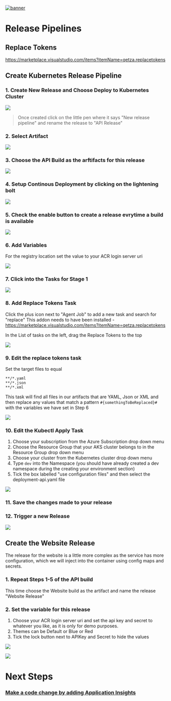 [![banner](../images/banner-lab.png)](../../README.md)

# Release Pipelines

## Replace Tokens
https://marketplace.visualstudio.com/items?itemName=qetza.replacetokens


## Create Kubernetes Release Pipeline

### 1. Create New Release and Choose Deploy to Kubernetes Cluster

![](images/newapireleasepipeline.png)

 > Once created click on the little pen where it says "New release pipeline" and rename the release to "API Release"
### 2. Select Artifact

![](images/chooseartifactreleasepipeline.png)

### 3. Choose the API Build as the arftifacts for this release
![](images/selectapibuildforrelease.png)

### 4. Setup Continous Deployment by clicking on the lightening bolt 
![](images/releaseci.png)

### 5. Check the enable button to create a release evrytime a build is available
![](images/enablecireleasebutton.png)

### 6. Add Variables

For the registry location set the value to your ACR login server uri

![](images/addregistryvariable.png)

### 7. Click into the Tasks for Stage 1
![](images/editreleasetasks.png)

### 8. Add Replace Tokens Task
Click the plus icon next to "Agent Job" to add a new task and search for "replace"
This addon needs to have been installed - https://marketplace.visualstudio.com/items?itemName=qetza.replacetokens

In the List of tasks on the left, drag the Replace Tokens to the top

![](images/replacetokenstask.png)

### 9. Edit the replace tokens task

Set the target files to equal
```
**/*.yaml
**/*.json
**/*.xml
```

This task will find all files in our artifacts that are YAML, Json or XML and then replace any values that match a pattern ```#{somethingToBeReplaced}#``` with the variables we have set in Step 6


![](images/replacetokens.png)

### 10. Edit the Kubectl Apply Task

1. Choose your subscription from the Azure Subscription drop down menu
2. Choose the Resource Group that your AKS cluster belongs to in the Resource Group drop down menu
3. Choose your cluster from the Kubernetes cluster drop down menu
4. Type ```dev``` into the Namespace (you should have already created a dev namespace during the creating your environment section)
5. Tick the box labelled "use configuration files" and then select the deployment-api.yaml file

![](images/apiapplycommand.png)

### 11. Save the changes made to your release 

### 12. Trigger a new Release

![](images/triggerrelease.png)

## Create the Website Release

The release for the website is a little more complex as the service has more configuration, which we will inject into the container using config maps and secrets. 

### 1. Repeat Steps 1-5 of the API build
This time choose the Website build as the artifact and name the release "Website Release"

### 2. Set the variable for this release

1. Choose your ACR login server uri and set the api key and secret to whatever you like, as it is only for demo purposes. 
2. Themes can be Default or Blue or Red
3. Tick the lock button next to APIKey and Secret to hide the values

![](images/websitevariables.png)


![](images/kubernetesTask.png)


# Next Steps 
### [Make a code change by adding Application Insights](../AddApplicationInsights)